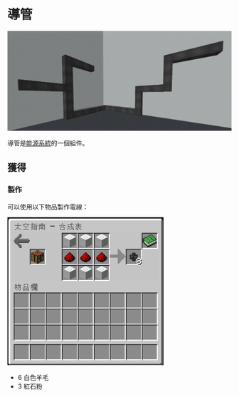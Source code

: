 # 導管

![](<../.gitbook/assets/image (220) (1).png>)

導管是[能源系統](../space/energy-systems.md)的一個組件。

## 獲得

### 製作

可以使用以下物品製作電線：

![](<../.gitbook/assets/image (214) (1) (1).png>)

* 6 白色羊毛
* 3 紅石粉
